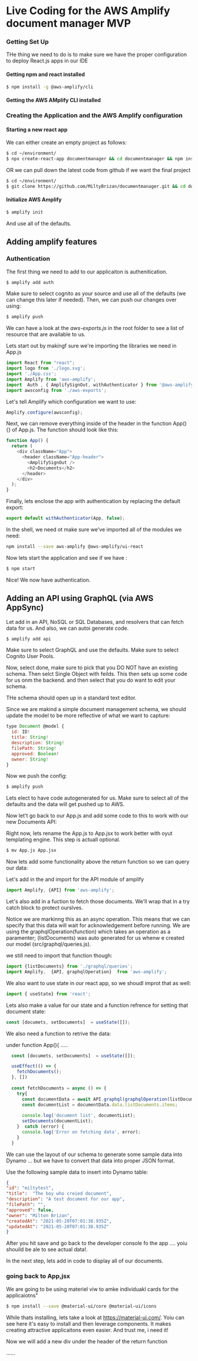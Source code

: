 # Live Coding for the AWS Amplify document manager  MVP

### Getting Set Up 

THe thing we need to do is to make sure we have the proper configuration to deploy React.js apps in our IDE

#### Getting npm and react installed

```bash
$ npm install -g @aws-amplify/cli
```

#### Getting the AWS AMplify CLI installed

### Creating the Application and the AWS Amplify configuration

#### Starting a new react app

We can either create an empty project as follows:

```bash
$ cd ~/environment/
$ npx create-react-app documentmanager && cd documentmanager && npm install
```

OR we can pull down the latest code from github if we want the final project

```bash
$ cd ~/environment/
$ git clone https://github.com/MiltyBrizan/documentmanager.git && cd documentmanager
```

#### Initialize AWS Amplify

```bash
$ amplify init
```

And use all of the defaults.

## Adding amplify features

### Authentication

The first thing we need to add to our applicaiton is authenitication. 

```bash
$ amplify add auth
```

Make sure to select cognito as your source and use all of the defaults (we can change this later if needed). Then, we can push our changes over using:

```bash
$ amplify push
```

We can have a look at the *aws-exports.js* in the root folder to see a list of resource that are available to us.

Lets start out by makingf sure we're importing the libraries we need in App.js

```JavaScript
import React from "react";
import logo from './logo.svg';
import './App.css';
import Amplify from 'aws-amplify';
import  Auth , { AmplifySignOut, withAuthenticator } from '@aws-amplify/ui-react';
import awsconfig from './aws-exports';
```

Let's tell Amplify which configuration we want to use:

```JavaScript
Amplify.configure(awsconfig);
```

Next, we can remove everything inside of the header in the function App() {} of App.js. The function should look like this:

```JavaScript
function App() {
  return (
    <div className="App">
      <header className="App-header">
        <AmplifySignOut />
        <h2>Documents</h2>
      </header>
    </div>
  );
}
```

Finally, lets enclose the app with authentication by replacing the default export:

```JavaScript
export default withAuthenticator(App, false);
```

In the shell, we need ot make sure we've imported all of the modules we need:

```bash
npm install --save aws-amplify @aws-amplify/ui-react
```

Now lets start the application and see if we have :

```bash
$ npm start
```

Nice! We now have authentication.

## Adding an API using GraphQL (via AWS AppSync)

Let add in an API, NoSQL or SQL Databases, and resolvers that can fetch data for us. And also, we can autoi generate code.

```bash
$ amplify add api
```

Make sure to select GraphQL and use the defaults. Make sure to select Cognito User Pools.

Now, select done, make sure to pick that you DO NOT have an existing schema. Then selct Single Object with feilds. This then sets up some code for us onm the backend. and then select that you do want to edit your schema.


THe schema should open up in a standard text editor.

Since we are makind a simple document management schema, we should update the model to be more reflective of what we want to capture:

```JavaScript
type Document @model {
  id: ID!
  title: String!
  description: String!
  filePath: String!
  approved: Boolean!
  owner: String!
}
```


Now we push the config:

```bash
$ amplify push
```

Lets elect to have code autogenerated for us. Make sure to select all of the defaults and the data will get pushed up to AWS.

Now let't go back to our App.js and add some code to this to work with our new Documents API:

Right now, lets rename the App.js to App.jsx to work better with oyut templating engine. This step is actuall optional.

```bash
$ mv App.js App.jsx
```

Now lets add some functionality above the return function so we can query our data:

Let's add in the and import for the API module of amplify

```JavaScript
import Amplify, {API} from 'aws-amplify';
```

Let's also add in a fuction to fetch those documents. We'll wrap that in a try catch block to protect ourslves.

Notice we are markinng this as an async operation. This means that we can specify that this data will wait for acknowledgement before running.
We are using the graphqlOperation(function) which takes an operation as a paramenter; (listDocuments) was auto generated for us whenw e created our model (src/graphql/queries.js).

we still need to import that function though: 

```JavaScript
import {listDocuments} from './graphql/queries';
import Amplify,  {API, graphqlOperation}  from 'aws-amplify';
```

We also want to use state in our react app, so we shoudl improt that as well:


```JavaScript
import { useState} from 'react';
```

Lets also make a value for our state and a function refrence for setting that document state:

```JavaScript
const [documets, setDocuments]  = useState([]);
```

We also need a function to retrive the data:

under function App(){
.....
```JavaScript
  const [documets, setDocuments]  = useState([]);

  useEffect(() => {
    fetchDocuments();
  }, [])
  
  const fetchDocuments = async () => {
    try{
      const documentData = await API.graphql(graphqlOperation(listDocuments));
      const documentList = documentData.data.listDocuments.items;
  
      console.log('document list', documentList);
      setDocuments(documentList);
    }  catch (error) {
      console.log('Error on fetching data', error);
    }
  }
  ```
  
  
We can use the layout of our schema to generate some sample data into Dynamo ... but we have to convert that data into proper JSON format.

Use the following sample data to insert into Dynamo table:
  
  
  ```json
{
  "id": "miltytest",
  "title":  "The boy who creied document",
  "description": "A test document for our app",
  "filePath": "",
  "approved": false,
  "owner": "Milton Brizan",
  "createdAt": "2021-05-20T07:01:38.935Z",
  "updatedAt": "2021-05-20T07:01:38.935Z"
}
```

After you hit save and go back to the developer console fo the app .... yoiu shouild be ale to see actual data!.

In the next step, lets add in code to display all of our documents.

### going back to App,jsx

We are going to be using materiel viw to amke individuakl cards for the applicaiotns"

```bash
$ npm install --save @material-ui/core @material-ui/icons
```
While thats installing, lets take a look at https://material-ui.com/. Yoiu can see here it's easy to install and then leverage components. It makes creating attractive applicaitons even easier. And trust me, i need it!

Now we will add a new div under the header of the return function

......
